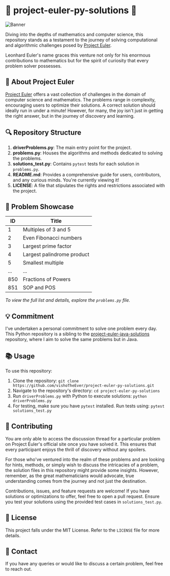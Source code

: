 # 🐍 project-euler-py-solutions 📐

![Banner](https://raw.githubusercontent.com/verloka/Project-Euler/master/march/logo.jpg)

Diving into the depths of mathematics and computer science, this repository stands as a testament to the journey of solving computational and algorithmic challenges posed by [Project Euler](https://projecteuler.net/). 

Leonhard Euler's name graces this venture not only for his enormous contributions to mathematics but for the spirit of curiosity that every problem solver possesses.

## 📘 About Project Euler

[Project Euler](https://projecteuler.net/) offers a vast collection of challenges in the domain of computer science and mathematics. The problems range in complexity, encouraging users to optimize their solutions. A correct solution should ideally run in under a minute! However, for many, the joy isn't just in getting the right answer, but in the journey of discovery and learning.

## 🔍 Repository Structure

1. **driverProblems.py**: The main entry point for the project.
2. **problems.py**: Houses the algorithms and methods dedicated to solving the problems.
3. **solutions_test.py**: Contains `pytest` tests for each solution in `problems.py`.
4. **README.md**: Provides a comprehensive guide for users, contributors, and any curious minds. You're currently viewing it!
5. **LICENSE**: A file that stipulates the rights and restrictions associated with the project.

## 🧮 Problem Showcase

| ID  | Title                                |
|-----|--------------------------------------|
| 1   | Multiples of 3 and 5                 |
| 2   | Even Fibonacci numbers               |
| 3   | Largest prime factor                 |
| 4   | Largest palindrome product           |
| 5   | Smallest multiple                    |
| ... | ...                                  |
| 850 | Fractions of Powers                  |
| 851 | SOP and POS                          |

_To view the full list and details, explore the `problems.py` file._

## 💡 Commitment

I've undertaken a personal commitment to solve one problem every day. This Python repository is a sibling to the [project-euler-java-solutions](https://github.com/YourGitHubUsername/project-euler-java-solutions) repository, where I aim to solve the same problems but in Java.

## 📚 Usage

To use this repository:

1. Clone the repository: `git clone https://github.com/vishoTheEver/project-euler-py-solutions.git`
2. Navigate to the repository's directory: `cd project-euler-py-solutions`
3. Run `driverProblems.py` with Python to execute solutions: `python driverProblems.py`
4. For testing, make sure you have `pytest` installed. Run tests using: `pytest solutions_test.py`

## 🤝 Contributing
You are only able to access the discussion thread for a particular problem on Project Euler's official site once you have solved it. This ensures that every participant enjoys the thrill of discovery without any spoilers.

For those who've ventured into the realm of these problems and are looking for hints, methods, or simply wish to discuss the intricacies of a problem, the solution files in this repository might provide some insights. However, remember, as the great mathematicians would advocate, true understanding comes from the journey and not just the destination.

Contributions, issues, and feature requests are welcome! If you have solutions or optimizations to offer, feel free to open a pull request. Ensure you test your solutions using the provided test cases in `solutions_test.py`.

## 📘 License

This project falls under the MIT License. Refer to the `LICENSE` file for more details.

## 💌 Contact

If you have any queries or would like to discuss a certain problem, feel free to reach out.
